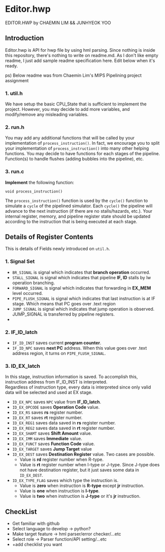 # Editor.hwp

EDITOR.HWP by CHAEMIN LIM && JUNHYEOK YOO

## Introduction

Editor.hwp is API for hwp file by using hml parsing.
Since nothing is inside this repository, there's nothing to write on readme.md.
As I don't like empty readme, I just add sample readme specification here. Edit below when it's ready.

ps) Below readme was from Chaemin Lim's MIPS Pipelining project assignment

### 1. util.h

We have setup the basic CPU_State that is sufficient to implement the project.
However, you may decide to add more variables, and modify/remove any misleading variables.

### 2. run.h

You may add any additional functions that will be called by your implementation of `process_instruction()`.
In fact, we encourage you to split your implementation of `process_instruction()` into many other helping functions.
You may decide to have functions for each stages of the pipeline.
Function(s) to handle flushes (adding bubbles into the pipeline), etc.

### 3. run.c

**Implement** the following function:

    void process_instruction()

The `process_instruction()` function is used by the `cycle()` function to simulate a `cycle` of the pipelined simulator.
Each `cycle()` the pipeline will advance to the next instruction (if there are no stalls/hazards, etc.).
Your internal register, memory, and pipeline register state should be updated according to the instruction
that is being executed at each stage.

## Details of Register Contents

This is details of Fields newly introduced on `util.h`.

### 1. Signal Set

- `BR_SIGNAL` is signal which indicates that **branch operation** occurred.
- `STALL_SIGNAL` is signal which indicates that pipeline **IF, ID** stalls by lw operation branching.
- `FORWARD_SIGNAL` is signal which indicates that forwarding in **EX_MEM** level occurred.
- `PIPE_FLUSH_SIGNAL` is signal which indicates that last instruction is at IF stage. Which means that PC goes over .text region
- `JUMP_SIGNAL` is signal which indicates that jump operation is observed. JUMP_SIGNAL is transferred by pipeline registers.
-

### 2. IF_ID_latch

- `IF_ID_INST` saves current **program counter**.
- `IF_ID_NPC` saves **next PC** address. When this value goes over .text address region, it turns on `PIPE_FLUSH_SIGNAL`.

### 3. ID_EX_latch

In this stage, instruction information is saved. To accomplish this, instruction address from IF_ID_INST is interpreted.  
Regardless of instruction type, every data is interpreted since only valid data will be selected and used at EX stage.

- `ID_EX_NPC` saves `NPC` value from **IF_ID_latch**.
- `ID_EX_OPCODE` saves **Operation Code** value.
- `ID_EX_RS` saves **rs** register number.
- `ID_EX_RT` saves **rt** register number.
- `ID_EX_REG1` saves data saved in **rs** register number.
- `ID_EX_REG2` saves data saved in **rt** register number.
- `ID_EX_SHAMT` saves **Shift Amount** value.
- `ID_EX_IMM` saves **Immediate** value.
- `ID_EX_FUNCT` saves **Function Code** value.
- `ID_EX_TARGET` saves **Jump Target** value
- `ID_EX_DEST` saves **Destination Register** value. Two cases are possible.
  - Value is **rd** register number when R-type.
  - Value is **rt** register number when I-type or J-type. Since J-type does not have destination register, but it just saves some data in `ID_EX_DEST`.
- `ID_EX_TYPE_FLAG` saves which type the instruction is.
  - Value is **zero** when instruction is **R-type** except **jr** instruction.
  - Value is **one** when instruction is **I-type**.
  - Value is **two** when instruction is **J-type** or it's **jr** instruction.

## CheckList

- Get familiar with github
- Select language to develop -> python?
- Make target feature -> hml parser/error checker/...etc
- Select role -> Parser function/API setting/...etc
- +add checklist you want

